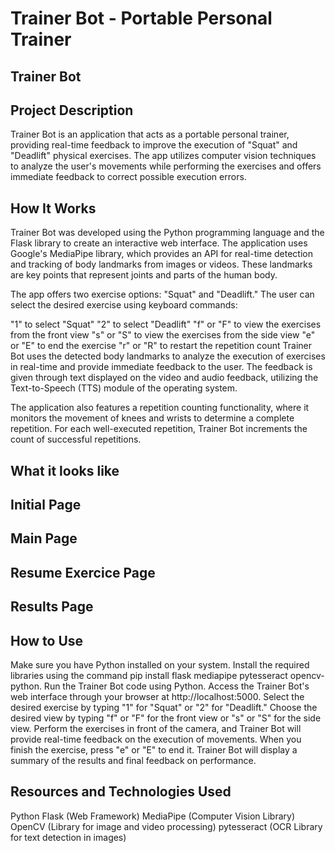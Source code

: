 # Trainer Bot - Portable Personal Trainer

## Trainer Bot
## Project Description
Trainer Bot is an application that acts as a portable personal trainer, providing real-time feedback to improve the execution of "Squat" and "Deadlift" physical exercises. The app utilizes computer vision techniques to analyze the user's movements while performing the exercises and offers immediate feedback to correct possible execution errors.

## How It Works
Trainer Bot was developed using the Python programming language and the Flask library to create an interactive web interface. The application uses Google's MediaPipe library, which provides an API for real-time detection and tracking of body landmarks from images or videos. These landmarks are key points that represent joints and parts of the human body.

The app offers two exercise options: "Squat" and "Deadlift." The user can select the desired exercise using keyboard commands:

"1" to select "Squat"
"2" to select "Deadlift"
"f" or "F" to view the exercises from the front view
"s" or "S" to view the exercises from the side view
"e" or "E" to end the exercise
"r" or "R" to restart the repetition count
Trainer Bot uses the detected body landmarks to analyze the execution of exercises in real-time and provide immediate feedback to the user. The feedback is given through text displayed on the video and audio feedback, utilizing the Text-to-Speech (TTS) module of the operating system.

The application also features a repetition counting functionality, where it monitors the movement of knees and wrists to determine a complete repetition. For each well-executed repetition, Trainer Bot increments the count of successful repetitions.

## What it looks like
## Initial Page


## Main Page


## Resume Exercice Page


## Results Page

## How to Use
Make sure you have Python installed on your system.
Install the required libraries using the command pip install flask mediapipe pytesseract opencv-python.
Run the Trainer Bot code using Python.
Access the Trainer Bot's web interface through your browser at http://localhost:5000.
Select the desired exercise by typing "1" for "Squat" or "2" for "Deadlift."
Choose the desired view by typing "f" or "F" for the front view or "s" or "S" for the side view.
Perform the exercises in front of the camera, and Trainer Bot will provide real-time feedback on the execution of movements.
When you finish the exercise, press "e" or "E" to end it.
Trainer Bot will display a summary of the results and final feedback on performance.
## Resources and Technologies Used
Python
Flask (Web Framework)
MediaPipe (Computer Vision Library)
OpenCV (Library for image and video processing)
pytesseract (OCR Library for text detection in images)
